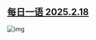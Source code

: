 <!--1739918617000-->
[每日一语 2025.2.18](https://chinadigitaltimes.net/chinese/715948.html)
------

<p><img decoding="async" src="https://chinadigitaltimes.net/chinese/files/2025/02/02.18.2025.png" alt="img"></p><div class="addtoany_share_save_container addtoany_content addtoany_content_bottom"><div class="a2a_kit a2a_kit_size_32 addtoany_list" data-a2a-url="https://chinadigitaltimes.net/chinese/715948.html" data-a2a-title="每日一语 2025.2.18"><a class="a2a_button_facebook" href="https://www.addtoany.com/add_to/facebook?linkurl=https%3A%2F%2Fchinadigitaltimes.net%2Fchinese%2F715948.html&amp;linkname=%E6%AF%8F%E6%97%A5%E4%B8%80%E8%AF%AD%202025.2.18" title="Facebook" rel="nofollow noopener" target="_blank"></a><a class="a2a_button_twitter" href="https://www.addtoany.com/add_to/twitter?linkurl=https%3A%2F%2Fchinadigitaltimes.net%2Fchinese%2F715948.html&amp;linkname=%E6%AF%8F%E6%97%A5%E4%B8%80%E8%AF%AD%202025.2.18" title="Twitter" rel="nofollow noopener" target="_blank"></a><a class="a2a_button_telegram" href="https://www.addtoany.com/add_to/telegram?linkurl=https%3A%2F%2Fchinadigitaltimes.net%2Fchinese%2F715948.html&amp;linkname=%E6%AF%8F%E6%97%A5%E4%B8%80%E8%AF%AD%202025.2.18" title="Telegram" rel="nofollow noopener" target="_blank"></a><a class="a2a_button_reddit" href="https://www.addtoany.com/add_to/reddit?linkurl=https%3A%2F%2Fchinadigitaltimes.net%2Fchinese%2F715948.html&amp;linkname=%E6%AF%8F%E6%97%A5%E4%B8%80%E8%AF%AD%202025.2.18" title="Reddit" rel="nofollow noopener" target="_blank"></a><a class="a2a_button_whatsapp" href="https://www.addtoany.com/add_to/whatsapp?linkurl=https%3A%2F%2Fchinadigitaltimes.net%2Fchinese%2F715948.html&amp;linkname=%E6%AF%8F%E6%97%A5%E4%B8%80%E8%AF%AD%202025.2.18" title="WhatsApp" rel="nofollow noopener" target="_blank"></a><a class="a2a_button_email" href="https://www.addtoany.com/add_to/email?linkurl=https%3A%2F%2Fchinadigitaltimes.net%2Fchinese%2F715948.html&amp;linkname=%E6%AF%8F%E6%97%A5%E4%B8%80%E8%AF%AD%202025.2.18" title="Email" rel="nofollow noopener" target="_blank"></a><a class="a2a_button_copy_link" href="https://www.addtoany.com/add_to/copy_link?linkurl=https%3A%2F%2Fchinadigitaltimes.net%2Fchinese%2F715948.html&amp;linkname=%E6%AF%8F%E6%97%A5%E4%B8%80%E8%AF%AD%202025.2.18" title="Copy Link" rel="nofollow noopener" target="_blank"></a><a class="a2a_dd addtoany_share_save addtoany_share" href="https://www.addtoany.com/share"></a></div></div>
